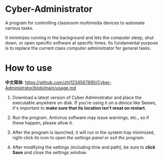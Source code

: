# Cyber-Administrator
A program for controlling classroom multimedia devices to automate various tasks.

It minimizes running in the background and lets the computer sleep, shut down, or open specific software at specific times. Its fundamental purpose is to replace the current class computer administrator for general tasks.

# How to use
**中文简体**: https://github.com/zhj1234567890/Cyber-Administrator/blob/main/usage.md
1. Download a latest version of Cyber Administrator and place the executable anywhere on disk. If you're using it on a device like Seewo, it's important to **make sure that its location isn't resat on restart**.

2. Run the program. Antivirus software may issue warnings, etc., so if these happen, please allow it.

3. After the program is launched, it will run in the system tray minimized, right-click its icon to *open the settings panel* or *exit the program*.

4. After modifying the settings (including time and path), be sure to **click Save** and close the settings window.
